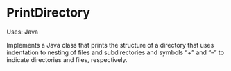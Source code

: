 # PrintDirectory

Uses: Java

Implements a Java class that prints the structure of a directory that uses
indentation to nesting of files and subdirectories and symbols “+” and “–” to indicate directories and
files, respectively.
